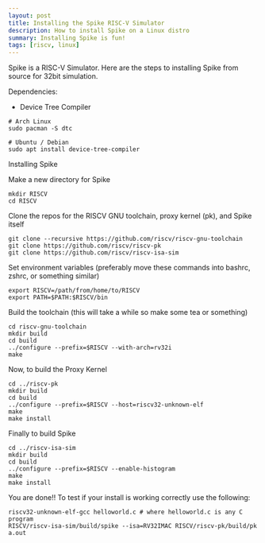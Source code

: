 ```yaml
---
layout: post
title: Installing the Spike RISC-V Simulator
description: How to install Spike on a Linux distro
summary: Installing Spike is fun!
tags: [riscv, linux]
---
```


Spike is a RISC-V Simulator. Here are the steps to installing Spike from source for 32bit simulation.

Dependencies:
 - Device Tree Compiler

```commandline
# Arch Linux
sudo pacman -S dtc

# Ubuntu / Debian
sudo apt install device-tree-compiler
```

Installing Spike

Make a new directory for Spike
```
mkdir RISCV
cd RISCV
```

Clone the repos for the RISCV GNU toolchain, proxy kernel (pk), and Spike itself
```
git clone --recursive https://github.com/riscv/riscv-gnu-toolchain
git clone https://github.com/riscv/riscv-pk
git clone https://github.com/riscv/riscv-isa-sim
```

Set environment variables (preferably move these commands into bashrc, zshrc, or something similar)
```
export RISCV=/path/from/home/to/RISCV
export PATH=$PATH:$RISCV/bin
```

Build the toolchain (this will take a while so make some tea or something)
```
cd riscv-gnu-toolchain
mkdir build
cd build
../configure --prefix=$RISCV --with-arch=rv32i
make
```

Now, to build the Proxy Kernel
```
cd ../riscv-pk
mkdir build
cd build
../configure --prefix=$RISCV --host=riscv32-unknown-elf
make
make install
```

Finally to build Spike
```
cd ../riscv-isa-sim
mkdir build
cd build
../configure --prefix=$RISCV --enable-histogram
make
make install
```

You are done!! To test if your install is working correctly use the following:
```
riscv32-unknown-elf-gcc helloworld.c # where helloworld.c is any C program
RISCV/riscv-isa-sim/build/spike --isa=RV32IMAC RISCV/riscv-pk/build/pk a.out
```



